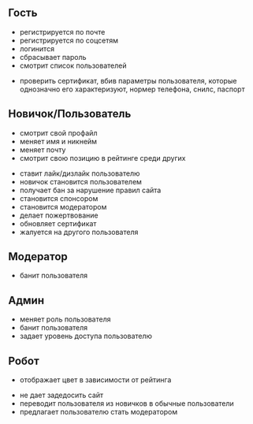 ## Гость
+ регистрируется по почте
+ регистрируется по соцсетям
+ логинится
+ сбрасывает пароль
+ смотрит список пользователей
- проверить сертификат, вбив параметры пользователя, которые однозначно его характеризуют, нормер телефона, снилс, паспорт

## Новичок/Пользователь
+ смотрит свой профайл
+ меняет имя и никнейм
+ меняет почту
+ смотрит свою позицию в рейтинге среди других
- ставит лайк/дизлайк пользователю
- новичок становится пользователем
- получает бан за нарушение правил сайта
- становится спонсором
- становится модератором
- делает пожертвование
- обновляет сертификат
- жалуется на другого пользователя

## Модератор
- банит пользователя

## Админ
- меняет роль пользователя
- банит пользователя
- задает уровень доступа пользователю

## Робот
+ отображает цвет в зависимости от рейтинга
- не дает задедосить сайт
- переводит пользователя из новичков в обычные пользователи
- предлагает пользователю стать модератором

